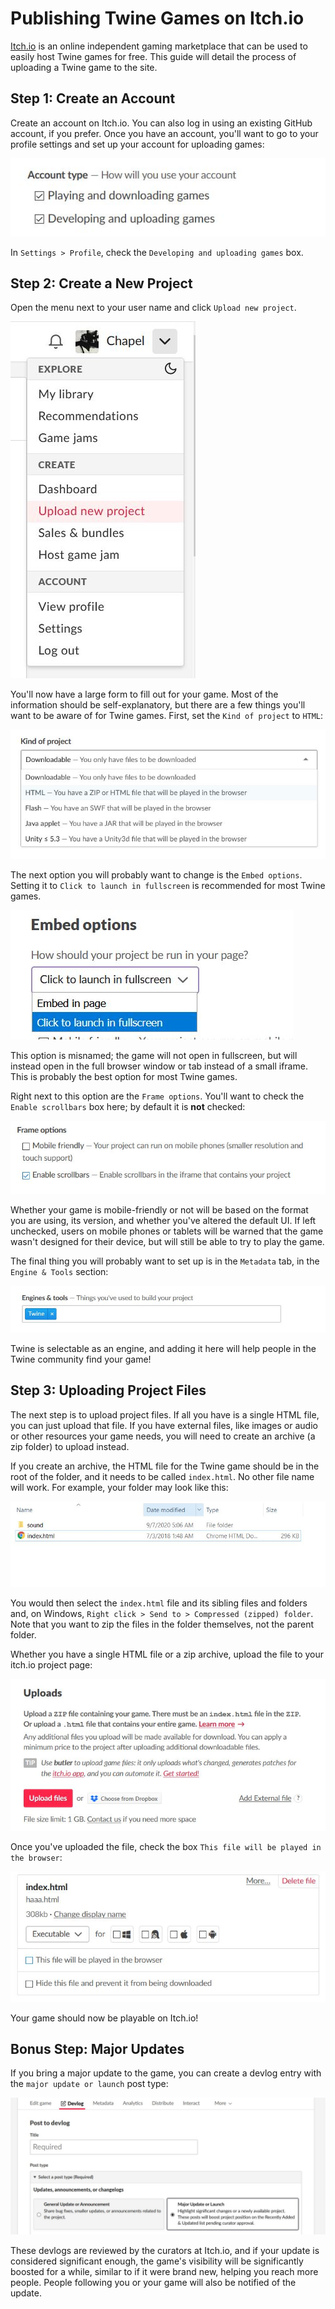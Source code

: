 # Publishing Twine Games on Itch.io

[Itch.io](https://itch.io) is an online independent gaming marketplace that can be used to easily host Twine games for free. This guide will detail the process of uploading a Twine game to the site.

## Step 1: Create an Account

Create an account on Itch.io. You can also log in using an existing GitHub account, if you prefer. Once you have an account, you'll want to go to your profile settings and set up your account for uploading games:

![Creating an Itch.io account](./images/starting-itchio-account.jpg "Creating an Itch.io account")

In `Settings > Profile`, check the `Developing and uploading games` box. 

## Step 2: Create a New Project

Open the menu next to your user name and click `Upload new project`.

![Creating anew project](./images/starting-itchio-create.jpg "Creating a new project")

You'll now have a large form to fill out for your game. Most of the information should be self-explanatory, but there are a few things you'll want to be aware of for Twine games. First, set the `Kind of project` to `HTML`:

![Changing project type](./images/starting-itchio-project-type.jpg "Changing project type")

The next option you will probably want to change is the `Embed options`. Setting it to `Click to launch in fullscreen` is recommended for most Twine games.

![Embed options](./images/starting-itchio-embed.jpg "Embed options")

This option is misnamed; the game will not open in fullscreen, but will instead open in the full browser window or tab instead of a small iframe. This is probably the best option for most Twine games.

Right next to this option are the `Frame options`. You'll want to check the `Enable scrollbars` box here; by default it is **not** checked:

![Frame options](./images/starting-itchio-frame.jpg "Frame options")

Whether your game is mobile-friendly or not will be based on the format you are using, its version, and whether you've altered the default UI. If left unchecked, users on mobile phones or tablets will be warned that the game wasn't designed for their device, but will still be able to try to play the game.

The final thing you will probably want to set up is in the `Metadata` tab, in the `Engine & Tools` section:

![Engine metadata](./images/starting-itchio-engine.jpg "Engine metadata")

Twine is selectable as an engine, and adding it here will help people in the Twine community find your game!

## Step 3: Uploading Project Files

The next step is to upload project files. If all you have is a single HTML file, you can just upload that file. If you have external files, like images or audio or other resources your game needs, you will need to create an archive (a zip folder) to upload instead.

If you create an archive, the HTML file for the Twine game should be in the root of the folder, and it needs to be called `index.html`. No other file name will work. For example, your folder may look like this:

![Example folder structure](./images/starting-itchio-zip.jpg "Example folder structure")

You would then select the `index.html` file and its sibling files and folders and, on Windows, `Right click > Send to > Compressed (zipped) folder`. Note that you want to zip the files in the folder themselves, not the parent folder.

Whether you have a single HTML file or a zip archive, upload the file to your itch.io project page:

![Uploading files](./images/starting-itchio-upload.jpg "Uploading files")

Once you've uploaded the file, check the box `This file will be played in the browser`:

![Enabling play in browser](./images/starting-itchio-browser.jpg "Enabling play in browser")

Your game should now be playable on Itch.io!

## Bonus Step: Major Updates

If you bring a major update to the game, you can create a devlog entry with the `major update or launch` post type:

![Major update devlog](./images/starting-itchio-devlog.jpg "Major update devlog")

These devlogs are reviewed by the curators at Itch.io, and if your update is considered significant enough, the game's visibility will be significantly boosted for a while, similar to if it were brand new, helping you reach more people. People following you or your game will also be notified of the update.